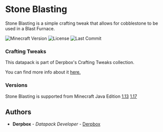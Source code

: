 # Stone Blasting

Stone Blasting is a simple crafting tweak that allows for cobblestone to be used in a Blast Furnace.

![Minecraft Version](https://img.shields.io/badge/Minecraft-1.13--1.17-80ba42?style=for-the-badge) ![License](https://img.shields.io/github/license/DBTDerpbox/stone-blasting?style=for-the-badge) ![Last Commit](https://img.shields.io/github/last-commit/dbtderpbox/stone-blasting?style=for-the-badge)

### Crafting Tweaks

This datapack is part of Derpbox's Crafting Tweaks collection.

You can find more info about it [here.](https://github.com/DBTDerpbox/dbtderpbox/blob/main/crafting-tweaks.md)

### Versions

Stone Blasting is supported from Minecraft Java Edition [1.13](https://www.minecraft.net/en-us/article/update-aquatic-out-java) [1.17](https://www.minecraft.net/en-us/article/caves---cliffs--part-i-out-today-java)

## Authors

* **Derpbox** - *Datapack Developer* - [Derpbox](https://github.com/dbtderpbox)
